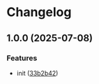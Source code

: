 # Changelog

## 1.0.0 (2025-07-08)


### Features

* init ([33b2b42](https://github.com/ErwanDecoster/domaine-de-pipangaille-v2/commit/33b2b42d8156368a26441a1a988de0772c6c2ae7))
